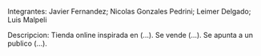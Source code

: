 Integrantes:
    Javier Fernandez; 
    Nicolas Gonzales Pedrini; 
    Leimer Delgado; 
    Luis Malpeli

Descripcion:
    Tienda online inspirada en (...). 
    Se vende (...). 
    Se apunta a un publico (...).